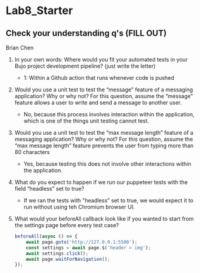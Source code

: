 # Lab8_Starter

## Check your understanding q's (FILL OUT)
Brian Chen
1. In your own words: Where would you fit your automated tests in your Bujo project development pipeline? (just write the letter)
   - 1: Within a Github action that runs whenever code is pushed 

2. Would you use a unit test to test the “message” feature of a messaging application? Why or why not? For this question, assume the “message” feature allows a user to write and send a message to another user.
   - No, because this process involves interaction within the application, which is one of the things unit testing cannot test.

3. Would you use a unit test to test the “max message length” feature of a messaging application? Why or why not? For this question, assume the “max message length” feature prevents the user from typing more than 80 characters
   - Yes, because testing this does not involve other interactions within the application.

4. What do you expect to happen if we run our puppeteer tests with the field “headless” set to true?
   - If we ran the tests with "headless" set to true, we would expect it to run without using teh Chromium browser UI.

5. What would your beforeAll callback look like if you wanted to start from the settings page before every test case?
    ```js
    beforeAll(async () => {
        await page.goto('http://127.0.0.1:5500');
        const settings = await page.$('header > img');
        await settings.click();
        await page.waitForNavigation();
    });
    ```
